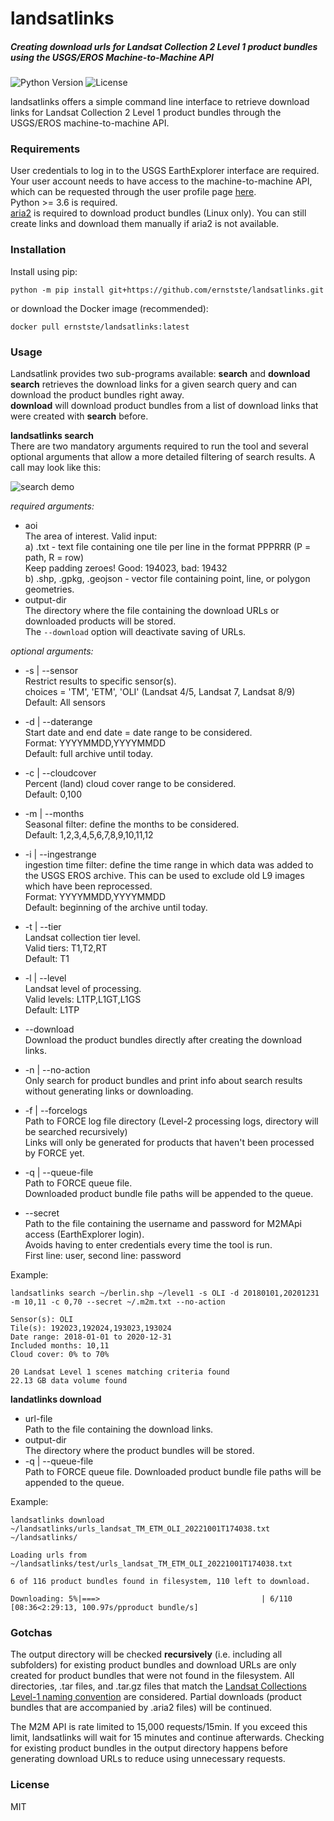 # landsatlinks


##### Creating download urls for Landsat Collection 2 Level 1 product bundles using the USGS/EROS Machine-to-Machine API
![Python Version](https://img.shields.io/badge/python-%3E=v3.6-blue)
![License](https://img.shields.io/badge/license-MIT-brightgreen) 

landsatlinks offers a simple command line interface to retrieve download links for Landsat Collection 2 Level 1 product bundles through the USGS/EROS machine-to-machine API.



### Requirements
User credentials to log in to the USGS EarthExplorer interface are required. Your user account needs to have access to the machine-to-machine API, which can be requested through the user profile page [here](https://ers.cr.usgs.gov/profile/access).\
Python >= 3.6 is required. \
[aria2](https://github.com/aria2/aria2) is required to download product bundles (Linux only). You can still create links and download them manually if aria2 is not available.


### Installation
Install using pip:
```
python -m pip install git+https://github.com/ernstste/landsatlinks.git
```
or download the Docker image (recommended):
```
docker pull ernstste/landsatlinks:latest
```

### Usage
Landsatlink provides two sub-programs available: __search__ and __download__ \
__search__ retrieves the download links for a given search query and can download the product bundles right away.\
__download__ will download product bundles from a list of download links that were created with __search__ before.

__landsatlinks search__ \
There are two mandatory arguments required to run the tool and several optional arguments that allow a more detailed filtering of search results. A call may look like this:

![search demo](https://github.com/ernstste/landsatlinks/raw/main/demo/landsatlinks_search_demo.gif)


_required arguments:_
- aoi\
  The area of interest. Valid input:\
  a) .txt - text file containing one tile per line in the format PPPRRR (P = path, R = row) \
  Keep padding zeroes! Good: 194023, bad: 19432\
  b) .shp, .gpkg, .geojson - vector file containing point, line, or polygon geometries.
- output-dir\
  The directory where the file containing the download URLs or downloaded products will be stored. \
  The `--download` option will deactivate saving of URLs.

_optional arguments:_
- -s | --sensor\
  Restrict results to specific sensor(s).\
  choices = 'TM', 'ETM', 'OLI' (Landsat 4/5, Landsat 7, Landsat 8/9)\
  Default: All sensors
- -d | --daterange\
  Start date and end date = date range to be considered.\
  Format: YYYYMMDD,YYYYMMDD\
  Default: full archive until today.
- -c | --cloudcover\
  Percent (land) cloud cover range to be considered.\
  Default: 0,100
- -m | --months\
  Seasonal filter: define the months to be considered.\
  Default: 1,2,3,4,5,6,7,8,9,10,11,12
- -i | --ingestrange\
  ingestion time filter: define the time range in which data was added to the USGS EROS archive. This can be used to exclude old L9 images which have been reprocessed.\
  Format: YYYYMMDD,YYYYMMDD\
  Default: beginning of the archive until today.
- -t | --tier\
  Landsat collection tier level.\
  Valid tiers: T1,T2,RT\
  Default: T1
- -l | --level\
  Landsat level of processing.\
  Valid levels: L1TP,L1GT,L1GS\
  Default: L1TP 


- --download\
  Download the product bundles directly after creating the download links.
- -n | --no-action\
  Only search for product bundles and print info about search results without generating links or downloading.
- -f | --forcelogs\
  Path to FORCE log file directory (Level-2 processing logs, directory will be searched recursively)\
  Links will only be generated for products that haven't been processed by FORCE yet.
- -q | --queue-file\
  Path to FORCE queue file.\
  Downloaded product bundle file paths will be appended to the queue.
- \--secret\
  Path to the file containing the username and password for M2MApi access (EarthExplorer login).\
  Avoids having to enter credentials every time the tool is run.\
  First line: user, second line: password

Example:
```
landsatlinks search ~/berlin.shp ~/level1 -s OLI -d 20180101,20201231 -m 10,11 -c 0,70 --secret ~/.m2m.txt --no-action

Sensor(s): OLI
Tile(s): 192023,192024,193023,193024
Date range: 2018-01-01 to 2020-12-31
Included months: 10,11
Cloud cover: 0% to 70%

20 Landsat Level 1 scenes matching criteria found
22.13 GB data volume found
```

__landatlinks download__

- url-file\
  Path to the file containing the download links.
- output-dir\
  The directory where the product bundles will be stored.
- -q | --queue-file\
  Path to FORCE queue file. Downloaded product bundle file paths will be appended to the queue.

Example:
```
landsatlinks download ~/landsatlinks/urls_landsat_TM_ETM_OLI_20221001T174038.txt ~/landsatlinks/

Loading urls from ~/landsatlinks/test/urls_landsat_TM_ETM_OLI_20221001T174038.txt

6 of 116 product bundles found in filesystem, 110 left to download.

Downloading: 5%|===>                                    | 6/110 [08:36<2:29:13, 100.97s/pproduct bundle/s]
```

### Gotchas
The output directory will be checked __recursively__ (i.e. including all subfolders) for existing product bundles and download URLs are only created for product bundles that were not found in the filesystem. All directories, .tar files, and .tar.gz files that match the [Landsat Collections Level-1 naming convention](https://www.usgs.gov/faqs/what-naming-convention-landsat-collection-2-level-1-and-level-2-scenes) are considered. Partial downloads (product bundles that are accompanied by .aria2 files) will be continued. 

The M2M API is rate limited to 15,000 requests/15min. If you exceed this limit, landsatlinks will wait for 15 minutes and continue afterwards. Checking for existing product bundles in the output directory happens before generating download URLs to reduce using unnecessary requests.

### License
MIT